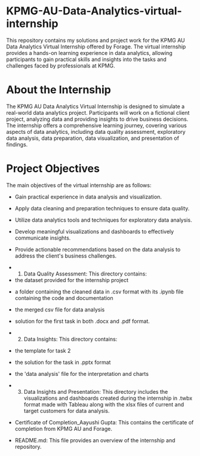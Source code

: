 # KPMG-AU-Data-Analytics-virtual-internship
This repository contains my solutions and project work for the KPMG AU Data Analytics Virtual Internship offered by Forage. The virtual internship provides a hands-on learning experience in data analytics, allowing participants to gain practical skills and insights into the tasks and challenges faced by professionals at KPMG.


# About the Internship
The KPMG AU Data Analytics Virtual Internship is designed to simulate a real-world data analytics project. Participants will work on a fictional client project, analyzing data and providing insights to drive business decisions. The internship offers a comprehensive learning journey, covering various aspects of data analytics, including data quality assessment, exploratory data analysis, data preparation, data visualization, and presentation of findings.


# Project Objectives
The main objectives of the virtual internship are as follows:

- Gain practical experience in data analysis and visualization.
* Apply data cleaning and preparation techniques to ensure data quality.
+ Utilize data analytics tools and techniques for exploratory data analysis.
- Develop meaningful visualizations and dashboards to effectively communicate insights.
* Provide actionable recommendations based on the data analysis to address the client's business challenges.


- 1. Data Quality Assessment: This directory contains:
- the dataset provided for the internship project
* a folder containing the cleaned data in .csv format with its .ipynb file containing the code and documentation
+ the merged csv file for data analysis
- solution for the first task in both .docx and .pdf format.

- 2. Data Insights: This directory contains:
- the template for task 2
* the solution for the task in .pptx format
+ the 'data analysis' file for the interpretation and charts

- 3. Data Insights and Presentation: This directory includes the visualizations and dashboards created during the internship in .twbx format made with Tableau along with the xlsx files of current and target customers for data analysis.

- Certificate of Completion_Aayushi Gupta: This contains the certificate of completion from KPMG AU and Forage.

- README.md: This file provides an overview of the internship and repository.
